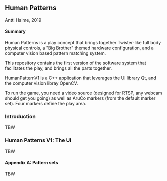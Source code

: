 ## Human Patterns

Antti Halme, 2019

#### Summary

Human Patterns is a play concept that brings together Twister-like full body physical controls, a "Big Brother" themed hardware configuration, and a computer vision based pattern matching system.

This repository contains the first version of the software system that facilitates the play, and brings all the parts together.

HumanPatternV1 is a C++ application that leverages the UI library Qt, and the computer vision libray OpenCV.

To run the game, you need a video source (designed for RTSP, any webcam should get you going) as well as AruCo markers (from the default marker set). Four markers define the play area.

### Introduction

TBW

### Human Patterns V1: The UI 

TBW

#### Appendix A: Pattern sets

TBW